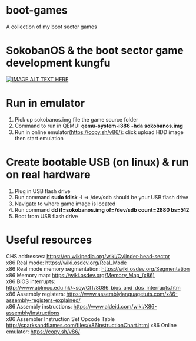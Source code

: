 # boot-games
A collection of my boot sector games

# SokobanOS & the boot sector game development kungfu
[![IMAGE ALT TEXT HERE](https://img.youtube.com/vi/6h5QM_bwBhs/0.jpg)](https://www.youtube.com/watch?v=6h5QM_bwBhs)

# Run in emulator
1. Pick up sokobanos.img file the game source folder
2. Command to run in QEMU: <strong>qemu-system-i386 -hda sokobanos.img</strong>
3. Run in online emulator(https://copy.sh/v86/): click upload HDD image then start emulation

# Create bootable USB (on linux) & run on real hardware 
1. Plug in USB flash drive
2. Run command <strong>sudo fdisk -l</strong> => /dev/sdb should be your USB flash drive
3. Navigate to where game image is located
4. Run command <strong>dd if=sokobanos.img of=/dev/sdb count=2880 bs=512</strong>
5. Boot from USB flash drive

# Useful resources
CHS addresses: https://en.wikipedia.org/wiki/Cylinder-head-sector</br>
x86 Real mode: https://wiki.osdev.org/Real_Mode<br>
x86 Real mode memory segmentation: https://wiki.osdev.org/Segmentation<br>
x86 Memory map: https://wiki.osdev.org/Memory_Map_(x86)<br>
x86 BIOS interrupts: http://www.ablmcc.edu.hk/~scy/CIT/8086_bios_and_dos_interrupts.htm<br>
x86 Assembly registers: https://www.assemblylanguagetuts.com/x86-assembly-registers-explained/</br>
x86 Assembly instructions: https://www.aldeid.com/wiki/X86-assembly/Instructions</br>
x86 Assembler Instruction Set Opcode Table http://sparksandflames.com/files/x86InstructionChart.html
x86 Online emulator: https://copy.sh/v86/</br>
